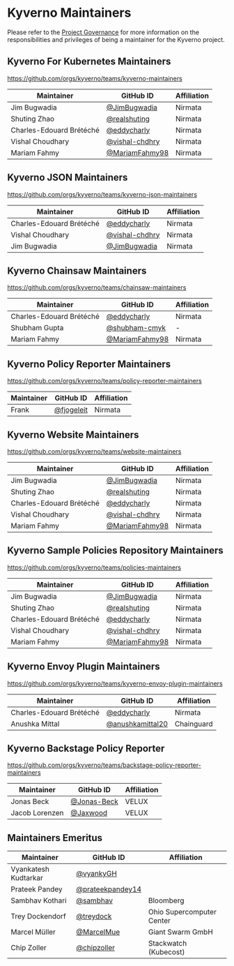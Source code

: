 # Kyverno Maintainers

Please refer to the [Project Governance](https://kyverno.io/community/#project-governance) for more information on the responsibilities and privileges of being a maintainer for the Kyverno project.

## Kyverno For Kubernetes Maintainers

https://github.com/orgs/kyverno/teams/kyverno-maintainers

| Maintainer               | GitHub ID                                              | Affiliation               |
|--------------------------|--------------------------------------------------------|---------------------------|
| Jim Bugwadia             | [@JimBugwadia](https://github.com/JimBugwadia)         | Nirmata                   |
| Shuting Zhao             | [@realshuting](https://github.com/realshuting)         | Nirmata                   |
| Charles-Edouard Brétéché | [@eddycharly](https://github.com/eddycharly)           | Nirmata                   |
| Vishal Choudhary         | [@vishal-chdhry](https://github.com/vishal-chdhry)     | Nirmata                   |
| Mariam Fahmy             | [@MariamFahmy98](https://github.com/MariamFahmy98)     | Nirmata                   |          

## Kyverno JSON Maintainers

https://github.com/orgs/kyverno/teams/kyverno-json-maintainers

| Maintainer               | GitHub ID                                              | Affiliation               |
|--------------------------|--------------------------------------------------------|---------------------------|
| Charles-Edouard Brétéché | [@eddycharly](https://github.com/eddycharly)           | Nirmata                   |
| Vishal Choudhary         | [@vishal-chdhry](https://github.com/vishal-chdhry)     | Nirmata                   |
| Jim Bugwadia             | [@JimBugwadia](https://github.com/JimBugwadia)         | Nirmata                   |

## Kyverno Chainsaw Maintainers

https://github.com/orgs/kyverno/teams/chainsaw-maintainers

| Maintainer               | GitHub ID                                              | Affiliation               |
|--------------------------|--------------------------------------------------------|---------------------------|
| Charles-Edouard Brétéché | [@eddycharly](https://github.com/eddycharly)           | Nirmata                   |
| Shubham Gupta            | [@shubham-cmyk](https://github.com/shubham-cmyk)       | -                         |
| Mariam Fahmy             | [@MariamFahmy98](https://github.com/MariamFahmy98)     | Nirmata            


## Kyverno Policy Reporter Maintainers

https://github.com/orgs/kyverno/teams/policy-reporter-maintainers

| Maintainer               | GitHub ID                                              | Affiliation               |
|--------------------------|--------------------------------------------------------|---------------------------|
| Frank | [@fjogeleit](https://github.com/fjogeleit)           | Nirmata



## Kyverno Website Maintainers

https://github.com/orgs/kyverno/teams/website-maintainers

| Maintainer               | GitHub ID                                              | Affiliation               |
|--------------------------|--------------------------------------------------------|---------------------------|
| Jim Bugwadia             | [@JimBugwadia](https://github.com/JimBugwadia)         | Nirmata                   |
| Shuting Zhao             | [@realshuting](https://github.com/realshuting)         | Nirmata                   |
| Charles-Edouard Brétéché | [@eddycharly](https://github.com/eddycharly)           | Nirmata                   |
| Vishal Choudhary         | [@vishal-chdhry](https://github.com/vishal-chdhry)     | Nirmata                   |
| Mariam Fahmy             | [@MariamFahmy98](https://github.com/MariamFahmy98)     | Nirmata            

## Kyverno Sample Policies Repository Maintainers

https://github.com/orgs/kyverno/teams/policies-maintainers


| Maintainer               | GitHub ID                                              | Affiliation               |
|--------------------------|--------------------------------------------------------|---------------------------|
| Jim Bugwadia             | [@JimBugwadia](https://github.com/JimBugwadia)         | Nirmata                   |
| Shuting Zhao             | [@realshuting](https://github.com/realshuting)         | Nirmata                   |
| Charles-Edouard Brétéché | [@eddycharly](https://github.com/eddycharly)           | Nirmata                   |
| Vishal Choudhary         | [@vishal-chdhry](https://github.com/vishal-chdhry)     | Nirmata                   |
| Mariam Fahmy             | [@MariamFahmy98](https://github.com/MariamFahmy98)     | Nirmata  

## Kyverno Envoy Plugin Maintainers

https://github.com/orgs/kyverno/teams/kyverno-envoy-plugin-maintainers

| Maintainer               | GitHub ID                                              | Affiliation               |
|--------------------------|--------------------------------------------------------|---------------------------|
| Charles-Edouard Brétéché | [@eddycharly](https://github.com/eddycharly)           | Nirmata                   |
| Anushka Mittal           | [@anushkamittal20](https://github.com/anushkamittal20) | Chainguard                |

## Kyverno Backstage Policy Reporter

https://github.com/orgs/kyverno/teams/backstage-policy-reporter-maintainers

| Maintainer               | GitHub ID                                              | Affiliation               |
|--------------------------|--------------------------------------------------------|---------------------------|
| Jonas Beck               | [@Jonas-Beck](https://github.com/Jonas-Beck)           |  VELUX                    |
| Jacob Lorenzen           | [@Jaxwood](https://github.com/Jaxwood)                 |  VELUX                    |


## Maintainers Emeritus

| Maintainer               | GitHub ID                                              | Affiliation               |
|--------------------------|--------------------------------------------------------|---------------------------|
| Vyankatesh Kudtarkar     | [@vyankyGH](https://github.com/vyankyGH)               |                           |
| Prateek Pandey           | [@prateekpandey14](https://github.com/prateekpandey14) |                           |
| Sambhav Kothari          | [@sambhav](https://github.com/sambhav)               | Bloomberg                 |
| Trey Dockendorf          | [@treydock](https://github.com/treydock)               | Ohio Supercomputer Center |
| Marcel Müller            | [@MarcelMue](https://github.com/MarcelMue)             | Giant Swarm GmbH          |
| Chip Zoller              | [@chipzoller](https://github.com/chipzoller)           | Stackwatch (Kubecost)     |
